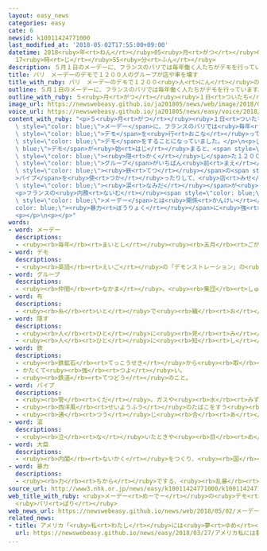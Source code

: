 ```yaml
---
layout: easy_news
categories: easy
cate: 6
newsid: k10011424771000
last_modified_at: '2018-05-02T17:55:00+09:00'
datetime: 2018<ruby>年<rt>ねん</rt></ruby>05<ruby>月<rt>がつ</rt></ruby>02<ruby>日<rt>にち</rt></ruby>
  17<ruby>時<rt>じ</rt></ruby>55<ruby>分<rt>ふん</rt></ruby>
description: ５月１日のメーデーに、フランスのパリでは毎年働く人たちがデモを行っています。
title: パリ　メーデーのデモで１２００人のグループが店や車を壊す
title_with_ruby: パリ　メーデーのデモで１２００<ruby>人<rt>にん</rt></ruby>のグループが<ruby>店<rt>みせ</rt></ruby>や<ruby>車<rt>くるま</rt></ruby>を<ruby>壊<rt>こわ</rt></ruby>す
outline: ５月１日のメーデーに、フランスのパリでは毎年働く人たちがデモを行っています。
outline_with_ruby: ５<ruby>月<rt>がつ</rt></ruby><ruby>１日<rt>ついたち</rt></ruby>のメーデーに、フランスのパリでは<ruby>毎年<rt>まいとし</rt></ruby><ruby>働<rt>はたら</rt></ruby>く<ruby>人<rt>ひと</rt></ruby>たちがデモを<ruby>行<rt>おこな</rt></ruby>っています。
image_url: https://newswebeasy.github.io/ja201805/news/web/image/2018/05/02/K10011424771_1805020447_1805020451_01_03.jpg
voice_url: https://newswebeasy.github.io/ja201805/news/easy/voice/2018/05/02/k10011424771000.mp4
content_with_ruby: "<p>５<ruby>月<rt>がつ</rt></ruby><ruby>１日<rt>ついたち</rt></ruby>の<span\
  \ style=\"color: blue;\">メーデー</span>に、フランスのパリでは<ruby>毎年<rt>まいとし</rt></ruby><ruby>働<rt>はたら</rt></ruby>く<ruby>人<rt>ひと</rt></ruby>たちが<span\
  \ style=\"color: blue;\">デモ</span>を<ruby>行<rt>おこな</rt></ruby>っています。<ruby>今年<rt>ことし</rt></ruby>も２<ruby>万<rt>まん</rt></ruby><ruby>人<rt>にん</rt></ruby>ぐらいが<ruby>集<rt>あつ</rt></ruby>まって<span\
  \ style=\"color: blue;\">デモ</span>をすることになっていました。</p>\n<p>しかし、<span style=\"color:\
  \ blue;\">デモ</span>が<ruby>始<rt>はじ</rt></ruby>まると、<span style=\"color: blue;\"><ruby>布<rt>ぬの</rt></ruby></span>などで<ruby>顔<rt>かお</rt></ruby>を<span\
  \ style=\"color: blue;\"><ruby>隠<rt>かく</rt></ruby>し</span>た１２００<ruby>人<rt>にん</rt></ruby>ぐらいの<span\
  \ style=\"color: blue;\">グループ</span>がいちばん<ruby>前<rt>まえ</rt></ruby>に<ruby>出<rt>で</rt></ruby>てきました。そして、<ruby>火炎<rt>かえん</rt></ruby><ruby>瓶<rt>びん</rt></ruby>を<ruby>投<rt>な</rt></ruby>げて<ruby>火<rt>ひ</rt></ruby>をつけたり、<span\
  \ style=\"color: blue;\"><ruby>鉄<rt>てつ</rt></ruby></span>の<span style=\"color: blue;\"\
  >パイプ</span>を<ruby>使<rt>つか</rt></ruby>ったりして、<ruby>店<rt>みせ</rt></ruby>や<ruby>車<rt>くるま</rt></ruby>を<ruby>壊<rt>こわ</rt></ruby>しました。<ruby>警察<rt>けいさつ</rt></ruby>は、<span\
  \ style=\"color: blue;\"><ruby>涙<rt>なみだ</rt></ruby></span>が<ruby>出<rt>で</rt></ruby>るガスや<ruby>水<rt>みず</rt></ruby>を<ruby>使<rt>つか</rt></ruby>ってやめさせようとしました。そして、２００<ruby>人<rt>にん</rt></ruby>ぐらいを<ruby>捕<rt>つか</rt></ruby>まえました。</p>\n\
  <p>フランスの<ruby>内務<rt>ないむ</rt></ruby><span style=\"color: blue;\"><ruby>大臣<rt>だいじん</rt></ruby></span>は「<span\
  \ style=\"color: blue;\">メーデー</span>とは<ruby>関係<rt>かんけい</rt></ruby>がない<span style=\"\
  color: blue;\"><ruby>暴力<rt>ぼうりょく</rt></ruby></span>に<ruby>強<rt>つよ</rt></ruby>く<ruby>反対<rt>はんたい</rt></ruby>する」と<ruby>言<rt>い</rt></ruby>いました。</p>\n\
  <p></p>\n<p></p>"
words:
- word: メーデー
  descriptions:
  - <ruby><rb>毎年</rb><rt>まいとし</rt></ruby><ruby><rb>五月</rb><rt>ごがつ</rt></ruby><ruby><rb>一日</rb><rt>ついたち</rt></ruby>に<ruby><rb>行</rb><rt>おこな</rt></ruby>われる、<ruby><rb>世界的</rb><rt>せかいてき</rt></ruby>な<ruby><rb>労働者</rb><rt>ろうどうしゃ</rt></ruby>の<ruby><rb>祭典</rb><rt>さいてん</rt></ruby>。
- word: デモ
  descriptions:
  - <ruby><rb>英語</rb><rt>えいご</rt></ruby>の「デモンストレーション」の<ruby><rb>略</rb><rt>りゃく</rt></ruby>。<ruby><rb>自分</rb><rt>じぶん</rt></ruby>たちの<ruby><rb>考</rb><rt>かんが</rt></ruby>えを<ruby><rb>相手</rb><rt>あいて</rt></ruby>に<ruby><rb>認</rb><rt>みと</rt></ruby>めさせようとして、<ruby><rb>大勢</rb><rt>おおぜい</rt></ruby>が<ruby><rb>集</rb><rt>あつ</rt></ruby>まって<ruby><rb>自分</rb><rt>じぶん</rt></ruby>たちの<ruby><rb>勢</rb><rt>いきお</rt></ruby>いを<ruby><rb>示</rb><rt>しめ</rt></ruby>すこと。また、そのための<ruby><rb>行進</rb><rt>こうしん</rt></ruby>。
- word: グループ
  descriptions:
  - <ruby><rb>仲間</rb><rt>なかま</rt></ruby>。<ruby><rb>集団</rb><rt>しゅうだん</rt></ruby>。
- word: 布
  descriptions:
  - <ruby><rb>糸</rb><rt>いと</rt></ruby>で<ruby><rb>織</rb><rt>お</rt></ruby>った<ruby><rb>物</rb><rt>もの</rt></ruby>。<ruby><rb>織物</rb><rt>おりもの</rt></ruby>。きれ。
- word: 隠す
  descriptions:
  - <ruby><rb>人</rb><rt>ひと</rt></ruby>に<ruby><rb>見</rb><rt>み</rt></ruby>えないようにする。
  - <ruby><rb>人</rb><rt>ひと</rt></ruby>に<ruby><rb>知</rb><rt>し</rt></ruby>られないようにする。<ruby><rb>秘密</rb><rt>ひみつ</rt></ruby>にする。
- word: 鉄
  descriptions:
  - <ruby><rb>鉄鉱石</rb><rt>てっこうせき</rt></ruby>から<ruby><rb>取</rb><rt>と</rt></ruby>り<ruby><rb>出</rb><rt>だ</rt></ruby>した<ruby><rb>金属</rb><rt>きんぞく</rt></ruby>。かたくて<ruby><rb>使</rb><rt>つか</rt></ruby>いみちが<ruby><rb>広</rb><rt>ひろ</rt></ruby>い。
  - かたくて<ruby><rb>強</rb><rt>つよ</rt></ruby>い。
  - <ruby><rb>鉄道</rb><rt>てつどう</rt></ruby>のこと。
- word: パイプ
  descriptions:
  - <ruby><rb>管</rb><rt>くだ</rt></ruby>。ガスや<ruby><rb>水</rb><rt>みず</rt></ruby>などを<ruby><rb>送</rb><rt>おく</rt></ruby>るのに<ruby><rb>使</rb><rt>つか</rt></ruby>う<ruby><rb>管</rb><rt>くだ</rt></ruby>。
  - <ruby><rb>西洋風</rb><rt>せいようふう</rt></ruby>のたばこをすう<ruby><rb>用具</rb><rt>ようぐ</rt></ruby>。
  - <ruby><rb>通</rb><rt>つう</rt></ruby>じ<ruby><rb>合</rb><rt>あ</rt></ruby>うようにすること。
- word: 涙
  descriptions:
  - <ruby><rb>泣</rb><rt>な</rt></ruby>いたときや<ruby><rb>目</rb><rt>め</rt></ruby>にごみが<ruby><rb>入</rb><rt>はい</rt></ruby>ったときなどに、<ruby><rb>目</rb><rt>め</rt></ruby>から<ruby><rb>出</rb><rt>で</rt></ruby>る<ruby><rb>水</rb><rt>みず</rt></ruby>のようなもの。
- word: 大臣
  descriptions:
  - <ruby><rb>内閣</rb><rt>ないかく</rt></ruby>をつくり、<ruby><rb>国</rb><rt>くに</rt></ruby>の<ruby><rb>政治</rb><rt>せいじ</rt></ruby>で、もっとも<ruby><rb>責任</rb><rt>せきにん</rt></ruby>のある<ruby><rb>人</rb><rt>ひと</rt></ruby>。<ruby><rb>総理大臣</rb><rt>そうりだいじん</rt></ruby>と<ruby><rb>国務大臣</rb><rt>こくむだいじん</rt></ruby>とがある。
- word: 暴力
  descriptions:
  - <ruby><rb>力</rb><rt>ちから</rt></ruby>でする、<ruby><rb>乱暴</rb><rt>らんぼう</rt></ruby>な<ruby><rb>行</rb><rt>おこな</rt></ruby>い。
source_url: http://www3.nhk.or.jp/news/easy/k10011424771000/k10011424771000.html
web_title_with_ruby: <ruby>メーデー<rt>めーでー</rt></ruby>の<ruby>デモ<rt>でも</rt></ruby>で<ruby>過激<rt>かげき</rt></ruby><ruby>グループ<rt>ぐるーぷ</rt></ruby><ruby>暴徒化<rt>ぼうとか</rt></ruby>
  <ruby>パリ<rt>ぱり</rt></ruby>
web_news_url: https://newswebeasy.github.io/news/web/2018/05/02/メーデーのデモで過激グループ暴徒化-パリ
related_news:
- title: アメリカ「<ruby>私<rt>わたし</rt></ruby>には<ruby>夢<rt>ゆめ</rt></ruby>がある」<ruby>祖父<rt>そふ</rt></ruby>と<ruby>同<rt>おな</rt></ruby>じ<ruby>言葉<rt>ことば</rt></ruby>で<ruby>銃<rt>じゅう</rt></ruby>に<ruby>反対<rt>はんたい</rt></ruby>する
  url: https://newswebeasy.github.io/news/easy/2018/03/27/アメリカ私には夢がある祖父と同じ言葉で銃に反対する
...
```

